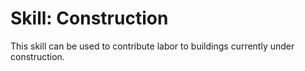# Skill: Construction

This skill can be used to contribute labor to buildings currently under construction.

